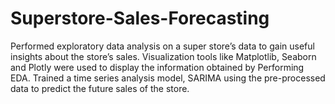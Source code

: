# Superstore-Sales-Forecasting
Performed exploratory data analysis on a super store’s data to gain useful insights about the store’s sales. Visualization tools like Matplotlib, Seaborn and Plotly were used to display the information obtained by Performing EDA. Trained a time series analysis model, SARIMA using the pre-processed data to predict the future sales of the store.
